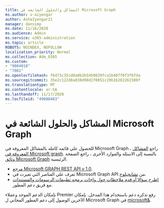 ```yaml
---
title: المشاكل والحلول الشائعة في Microsoft Graph
ms.author: v-aiyengar
author: AshaIyengar21
manager: dansimp
ms.date: 11/16/2020
ms.audience: Admin
ms.service: o365-administration
ms.topic: article
ROBOTS: NOINDEX, NOFOLLOW
localization_priority: Normal
ms.collection: Adm_O365
ms.custom:
- "9004018"
- "7081"
ms.openlocfilehash: f6473c35cd0a0b2b5450039fca1b407f0f3f6fda
ms.sourcegitcommit: 35e2c122d8a838d98d1f0851c29b16282261580f
ms.translationtype: MT
ms.contentlocale: ar-SA
ms.lasthandoff: 11/17/2020
ms.locfileid: "49088483"
---
```

# <a name="microsoft-graph-common-issues-and-resolutions"></a>المشاكل والحلول الشائعة في Microsoft Graph

للحصول علي قائمه كامله بالمشاكل المعروفة في Microsoft Graph ، راجع [المشاكل المعروفة في Microsoft graph](https://docs.microsoft.com/graph/known-issues). بالنسبة إلى الاسئله والموارد الأخرى ، راجع الصفحة [وثائق Microsoft Graph](https://docs.microsoft.com/graph/) الرئيسية.

- [مرجع Microsoft GRAPH REST API v 1.0](https://docs.microsoft.com/graph/api/overview?toc=.%2Fref%2Ftoc.json&view=graph-rest-1.0).
- تعرف علي العناصر التي تغيرت في Microsoft Graph API من [تشانجيلوج](https://docs.microsoft.com/graph/changelog). 
- [اطرح سؤالا أو قدم ملاحظات حول واجات برمجه تطبيقات الرسومات والمستندات](https://aka.ms/GraphDeveloperSupport) مع فريق دعم المطور.

بإمكان الدعم الموحد وعملاء Premier رفع تذكره دعم باستخدام هذا المدخل. بإمكان الآخرين الوصول إلى دعم المطور المجاني ل Microsoft Graph في [microsoft&](https://aka.ms/AskGraph).
